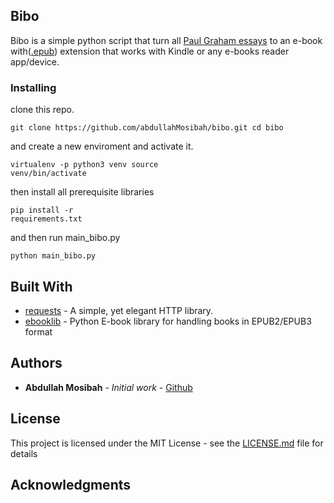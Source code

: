 ## Bibo
Bibo is a simple python script that turn all [Paul Graham 
essays](http://paulgraham.com/articles.html) to an e-book 
with([.epub](https://en.wikipedia.org/wiki/EPUB)) extension that works with Kindle or any 
e-books reader app/device.
### Installing
clone this repo.
``` 
git clone https://github.com/abdullahMosibah/bibo.git cd bibo
``` 

and create a new enviroment and activate it.
``` 
virtualenv -p python3 venv source 
venv/bin/activate
```

then install all prerequisite libraries
``` 
pip install -r 
requirements.txt 
``` 

and then run main_bibo.py 
```
python main_bibo.py
```

## Built With
* [requests](https://github.com/psf/requests) - A simple, yet elegant HTTP library.
* [ebooklib](https://github.com/aerkalov/ebooklib) - Python E-book library for handling books 
in EPUB2/EPUB3 format

## Authors
* **Abdullah Mosibah** - *Initial work* - [Github](https://github.com/abdullahMosibah)

## License
This project is licensed under the MIT License - see the [LICENSE.md](LICENSE.md) file for 
details

## Acknowledgments
